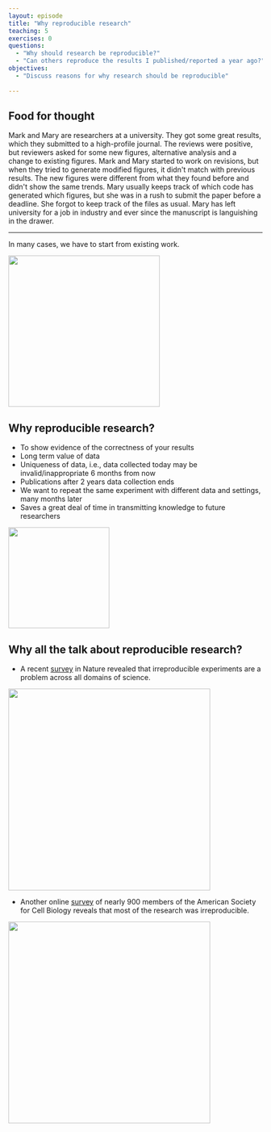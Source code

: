 ```yaml
---
layout: episode
title: "Why reproducible research"
teaching: 5
exercises: 0
questions:
  - "Why should research be reproducible?"
  - "Can others reproduce the results I published/reported a year ago?"
objectives:
  - "Discuss reasons for why research should be reproducible"
   
---
```


## Food for thought

Mark and Mary are researchers at a university. They got some great results, which they submitted to a high-profile journal. The reviews were positive, but reviewers asked for some new figures, alternative analysis and a change to existing figures.
Mark and Mary started to work on revisions, but when they tried to generate modified figures, it didn't match with previous results. The new figures were different from what they found before and didn't show the same trends. Mary usually keeps track of which code has generated which figures, but she was in a rush to submit the paper before a deadline. She forgot to keep track of the files as usual.
Mary has left university for a job in industry and ever since the manuscript is languishing in the drawer.
  
---
In many cases, we have to start from existing work.

<img src="/reproducible-research/img/research_comic_phd.gif" style="height: 300px;"/>


## Why reproducible research?
   - To show evidence of the correctness of your results
   - Long term value of data
   - Uniqueness of data, i.e., data collected today may be invalid/inappropriate 6 months
     from now
   - Publications after 2 years data collection ends
   - We want to repeat the same experiment with different data and settings, many months later 
   - Saves a great deal of time in transmitting knowledge to future researchers
   
   <img src="/reproducible-research/img/reproducibility_figure.jpg" style="height: 200px;"/>
   
## Why all the talk about reproducible research?
   - A recent [survey](http://www.nature.com/news/1-500-scientists-lift-the-lid-on-reproducibility-1.19970) in Nature revealed that irreproducible experiments are a problem across all domains of science.
 
 <img src="/reproducible-research/img/reproducibility_nature.png" style="height: 400px;"/>
   
   - Another online [survey](http://www.ascb.org/wp-content/uploads/2015/11/final-survey-results-without-Q11.pdf) of nearly 900 members of the American Society for Cell Biology reveals that most of the research was irreproducible.
   
  <img src="/reproducible-research/img/survey_ASCB.png" style="height: 400px;"/>
    
    
   
